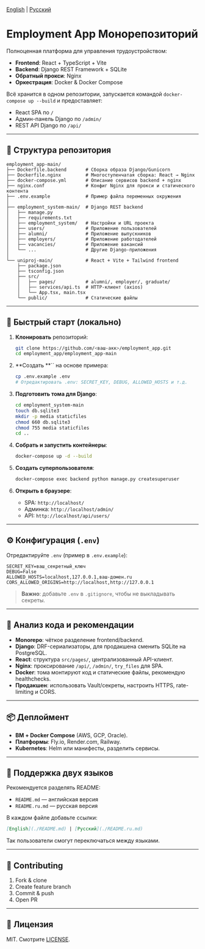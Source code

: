 [English](./README.md) | [Русский](./README.ru.md)

# Employment App Монорепозиторий

Полноценная платформа для управления трудоустройством:

* **Frontend**: React + TypeScript + Vite
* **Backend**: Django REST Framework + SQLite
* **Обратный прокси**: Nginx
* **Оркестрация**: Docker & Docker Compose

Всё хранится в одном репозитории, запускается командой `docker-compose up --build` и предоставляет:

* React SPA по `/`
* Админ-панель Django по `/admin/`
* REST API Django по `/api/`

---

## 📁 Структура репозитория

```
employment_app-main/
├── Dockerfile.backend       # Сборка образа Django/Gunicorn
├── Dockerfile.nginx         # Многоступенчатая сборка: React → Nginx
├── docker-compose.yml       # Описание сервисов backend + nginx
├── nginx.conf               # Конфиг Nginx для прокси и статического контента
├── .env.example             # Пример файла переменных окружения
│
├── employment_system-main/  # Django REST backend
│   ├── manage.py
│   ├── requirements.txt
│   ├── employment_system/   # Настройки и URL проекта
│   ├── users/               # Приложение пользователей
│   ├── alumni/              # Приложение выпускников
│   ├── employers/           # Приложение работодателей
│   ├── vacancies/           # Приложение вакансий
│   └── ...                  # Другие Django-приложения
│
└── uniproj-main/            # React + Vite + Tailwind frontend
    ├── package.json
    ├── tsconfig.json
    ├── src/
    │   ├── pages/           # alumni/, employer/, graduate/
    │   ├── services/api.ts  # HTTP-клиент (axios)
    │   └── App.tsx, main.tsx
    └── public/              # Статические файлы
```

---

## 🚀 Быстрый старт (локально)

1. **Клонировать** репозиторий:

   ```bash
   git clone https://github.com/<ваш-акк>/employment_app.git
   cd employment_app/employment_app-main
   ```

2. \*\*Создать \*\*\`\` на основе примера:

   ```bash
   cp .env.example .env
   # Отредактировать .env: SECRET_KEY, DEBUG, ALLOWED_HOSTS и т.д.
   ```

3. **Подготовить тома для Django**:

   ```bash
   cd employment_system-main
   touch db.sqlite3
   mkdir -p media staticfiles
   chmod 660 db.sqlite3
   chmod 755 media staticfiles
   cd ..
   ```

4. **Собрать и запустить контейнеры**:

   ```bash
   docker-compose up -d --build
   ```

5. **Создать суперпользователя**:

   ```bash
   docker-compose exec backend python manage.py createsuperuser
   ```

6. **Открыть в браузере**:

   * SPA:   `http://localhost/`
   * Админка: `http://localhost/admin/`
   * API:   `http://localhost/api/users/`

---

## ⚙️ Конфигурация (`.env`)

Отредактируйте `.env` (пример в `.env.example`):

```dotenv
SECRET_KEY=ваш_секретный_ключ
DEBUG=False
ALLOWED_HOSTS=localhost,127.0.0.1,ваш-домен.ru
CORS_ALLOWED_ORIGINS=http://localhost,http://127.0.0.1
```

> **Важно**: добавьте `.env` в `.gitignore`, чтобы не выкладывать секреты.

---

## 🧩 Анализ кода и рекомендации

* **Monorepo**: чёткое разделение frontend/backend.
* **Django**: DRF-сериализаторы, для продакшена сменить SQLite на PostgreSQL.
* **React**: структура `src/pages/`, централизованный API-клиент.
* **Nginx**: проксирование `/api/`, `/admin/`, `try_files` для SPA.
* **Docker**: тома монтируют код и статические файлы, рекомендую healthchecks.
* **Продакшен**: использовать Vault/секреты, настроить HTTPS, rate-limiting и CORS.

---

## 📦 Деплоймент

* **ВМ + Docker Compose** (AWS, GCP, Oracle).
* **Платформы**: Fly.io, Render.com, Railway.
* **Kubernetes**: Helm или манифесты, разделить сервисы.

---

## 🤝 Поддержка двух языков

Рекомендуется разделять README:

* `README.md` — английская версия
* `README.ru.md` — русская версия

В каждом файле добавьте ссылки:

```markdown
[English](./README.md) | [Русский](./README.ru.md)
```

Так пользователи смогут переключаться между языками.

---

## 🤝 Contributing

1. Fork & clone
2. Create feature branch
3. Commit & push
4. Open PR

---

## 📄 Лицензия

MIT. Смотрите [LICENSE](LICENSE).
